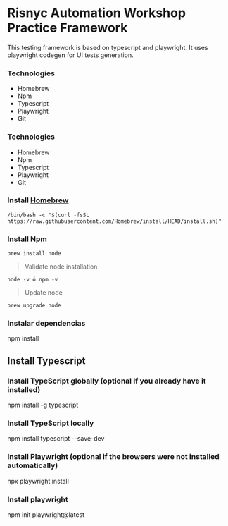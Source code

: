 # Risnyc Automation Workshop Practice Framework

This testing framework is based on typescript and playwright. It uses playwright codegen for UI tests generation.

### Technologies

- Homebrew
- Npm
- Typescript
- Playwright
- Git

### Technologies

- Homebrew
- Npm
- Typescript
- Playwright
- Git

### Install [Homebrew](https://brew.sh/)

```
/bin/bash -c "$(curl -fsSL https://raw.githubusercontent.com/Homebrew/install/HEAD/install.sh)"
```


### Install Npm

```
brew install node
```

> Validate node installation

```
node -v ó npm -v
```

> Update node

```
brew upgrade node
```
### Instalar dependencias
npm install

## Install Typescript

### Install TypeScript globally (optional if you already have it installed)
npm install -g typescript

### Install TypeScript locally
npm install typescript --save-dev

### Install Playwright (optional if the browsers were not installed automatically)
npx playwright install


### Install playwright

npm init playwright@latest